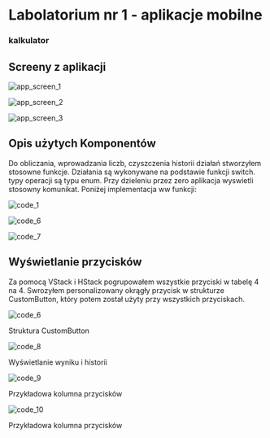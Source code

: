 #  Labolatorium nr 1 - aplikacje mobilne

### kalkulator


## Screeny z aplikacji

![app_screen_1](screenshots/app_screen_1.png)

![app_screen_2](screenshots/app_screen_2.png)

![app_screen_3](screenshots/app_screen_3.png)

## Opis użytych Komponentów

Do obliczania, wprowadzania liczb, czyszczenia historii działań stworzyłem stosowne funkcje. Działania są wykonywane na podstawie funkcji switch. typy operacji są typu enum. Przy dzieleniu przez zero aplikacja wyswietli stosowny komunikat. Poniżej implementacja ww funkcji:

![code_1](screenshots/code_1.png)

![code_6](screenshots/code_6.png)

![code_7](screenshots/code_7.png)

## Wyświetlanie przycisków

Za pomocą VStack i HStack pogrupowałem wszystkie przyciski w tabelę 4 na 4. Swrozyłem personalizowany okrągły przycisk w strukturze CustomButton, który potem został użyty przy wszystkich przyciskach.

![code_6](screenshots/code_5.png)

Struktura CustomButton

![code_8](screenshots/code_8.png)

Wyświetlanie wyniku i historii

![code_9](screenshots/code_9.png)

Przykładowa kolumna  przycisków

![code_10](screenshots/code_10.png)

Przykładowa kolumna  przycisków

